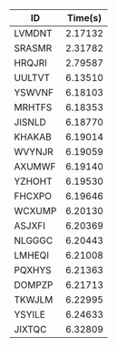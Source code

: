 |ID|Time(s)|
|-|-|
|LVMDNT|2.17132|
|SRASMR|2.31782|
|HRQJRI|2.79587|
|UULTVT|6.13510|
|YSWVNF|6.18103|
|MRHTFS|6.18353|
|JISNLD|6.18770|
|KHAKAB|6.19014|
|WVYNJR|6.19059|
|AXUMWF|6.19140|
|YZHOHT|6.19530|
|FHCXPO|6.19646|
|WCXUMP|6.20130|
|ASJXFI|6.20369|
|NLGGGC|6.20443|
|LMHEQI|6.21008|
|PQXHYS|6.21363|
|DOMPZP|6.21713|
|TKWJLM|6.22995|
|YSYILE|6.24633|
|JIXTQC|6.32809|
